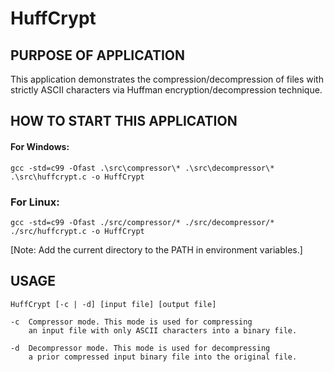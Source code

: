 # HuffCrypt

## PURPOSE OF APPLICATION
This application demonstrates the compression/decompression of files with strictly ASCII characters via Huffman encryption/decompression technique.

## HOW TO START THIS APPLICATION

#### For Windows:
	gcc -std=c99 -Ofast .\src\compressor\* .\src\decompressor\* .\src\huffcrypt.c -o HuffCrypt

### For Linux:
	gcc -std=c99 -Ofast ./src/compressor/* ./src/decompressor/* ./src/huffcrypt.c -o HuffCrypt

[Note: Add the current directory to the PATH in environment variables.]

## USAGE

	HuffCrypt [-c | -d] [input file] [output file]

	-c	Compressor mode. This mode is used for compressing
		an input file with only ASCII characters into a binary file.
	
	-d	Decompressor mode. This mode is used for decompressing
		a prior compressed input binary file into the original file.
